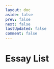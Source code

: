 ```yaml
---
layout: doc
aside: false
prev: false
next: false
lastUpdated: false
comment: false
---
```

# Essay List
<category/>

